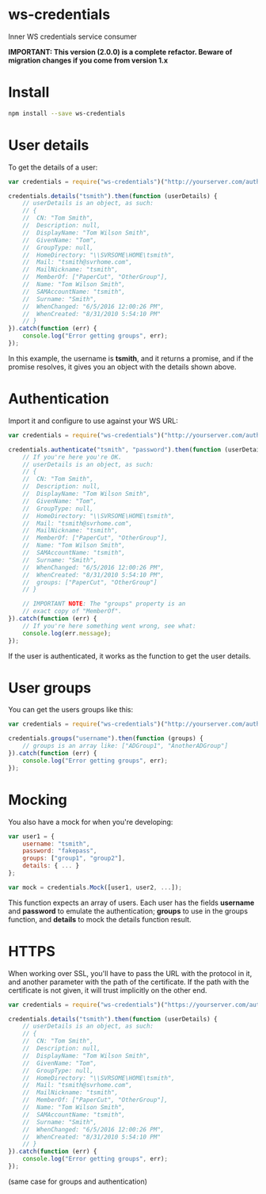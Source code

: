 # ws-credentials
Inner WS credentials service consumer

**IMPORTANT: This version (2.0.0) is a complete refactor. Beware of migration changes if you come from version 1.x**

# Install

```bash
npm install --save ws-credentials
```

# User details

To get the details of a user:

```javascript
var credentials = require("ws-credentials")("http://yourserver.com/auth");

credentials.details("tsmith").then(function (userDetails) {
	// userDetails is an object, as such:
	// {
	// 	CN: "Tom Smith",
	// 	Description: null,
	// 	DisplayName: "Tom Wilson Smith",
	// 	GivenName: "Tom",
	// 	GroupType: null,
	// 	HomeDirectory: "\\SVRSOME\HOME\tsmith",
	// 	Mail: "tsmith@svrhome.com",
	// 	MailNickname: "tsmith",
	// 	MemberOf: ["PaperCut", "OtherGroup"],
	// 	Name: "Tom Wilson Smith",
	// 	SAMAccountName: "tsmith",
	// 	Surname: "Smith",
	// 	WhenChanged: "6/5/2016 12:00:26 PM",
	// 	WhenCreated: "8/31/2010 5:54:10 PM"
	// }
}).catch(function (err) {
	console.log("Error getting groups", err);
});
```

In this example, the username is **tsmith**, and it returns a promise, and if the promise resolves, it gives you an object with the details shown above.

# Authentication

Import it and configure to use against your WS URL:

```javascript
var credentials = require("ws-credentials")("http://yourserver.com/auth"); // The server base URL

credentials.authenticate("tsmith", "password").then(function (userDetails) {
	// If you're here you're OK.
	// userDetails is an object, as such:
	// {
	// 	CN: "Tom Smith",
	// 	Description: null,
	// 	DisplayName: "Tom Wilson Smith",
	// 	GivenName: "Tom",
	// 	GroupType: null,
	// 	HomeDirectory: "\\SVRSOME\HOME\tsmith",
	// 	Mail: "tsmith@svrhome.com",
	// 	MailNickname: "tsmith",
	// 	MemberOf: ["PaperCut", "OtherGroup"],
	// 	Name: "Tom Wilson Smith",
	// 	SAMAccountName: "tsmith",
	// 	Surname: "Smith",
	// 	WhenChanged: "6/5/2016 12:00:26 PM",
	// 	WhenCreated: "8/31/2010 5:54:10 PM",
	//  groups: ["PaperCut", "OtherGroup"]
	// }

	// IMPORTANT NOTE: The "groups" property is an
	// exact copy of "MemberOf".
}).catch(function (err) {
	// If you're here something went wrong, see what:
	console.log(err.message);
});
```

If the user is authenticated, it works as the function to get the user details.

# User groups

You can get the users groups like this:

```javascript
var credentials = require("ws-credentials")("http://yourserver.com/auth");

credentials.groups("username").then(function (groups) {
	// groups is an array like: ["ADGroup1", "AnotherADGroup"]
}).catch(function (err) {
	console.log("Error getting groups", err);
});
```

# Mocking

You also have a mock for when you're developing:

```javascript
var user1 = {
	username: "tsmith",
	password: "fakepass",
	groups: ["group1", "group2"],
	details: { ... }
};

var mock = credentials.Mock([user1, user2, ...]);
```

This function expects an array of users. Each user has the fields **username** and **password** to emulate the authentication; **groups** to use in the groups function, and **details** to mock the details function result.

# HTTPS

When working over SSL, you'll have to pass the URL with the protocol in it, and another parameter with the path of the certificate. If the path with the certificate is not given, it will trust implicitly on the other end.

```javascript
var credentials = require("ws-credentials")("https://yourserver.com/auth", "/user/home/certificates/SECURE_CERTIFICATE.pem");

credentials.details("tsmith").then(function (userDetails) {
	// userDetails is an object, as such:
	// {
	// 	CN: "Tom Smith",
	// 	Description: null,
	// 	DisplayName: "Tom Wilson Smith",
	// 	GivenName: "Tom",
	// 	GroupType: null,
	// 	HomeDirectory: "\\SVRSOME\HOME\tsmith",
	// 	Mail: "tsmith@svrhome.com",
	// 	MailNickname: "tsmith",
	// 	MemberOf: ["PaperCut", "OtherGroup"],
	// 	Name: "Tom Wilson Smith",
	// 	SAMAccountName: "tsmith",
	// 	Surname: "Smith",
	// 	WhenChanged: "6/5/2016 12:00:26 PM",
	// 	WhenCreated: "8/31/2010 5:54:10 PM"
	// }
}).catch(function (err) {
	console.log("Error getting groups", err);
});
```

(same case for groups and authentication)
